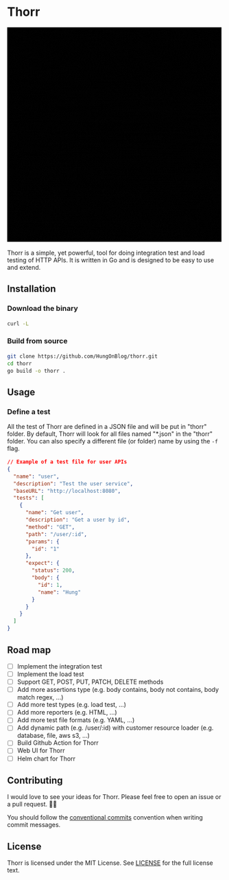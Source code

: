 # Thorr

![Thorr logo](assets/images/Thorr.gif)

Thorr is a simple, yet powerful, tool for doing integration test and load testing of HTTP APIs. It is written in Go and is designed to be easy to use and extend.

## Installation

### Download the binary

```bash
curl -L
```

### Build from source

```bash
git clone https://github.com/HungOnBlog/thorr.git
cd thorr
go build -o thorr .
```

## Usage

### Define a test

All the test of Thorr are defined in a JSON file and will be put in "thorr" folder. By default, Thorr will look for all files named "*.json" in the "thorr" folder. You can also specify a different file (or folder) name by using the `-f` flag.

```json
// Example of a test file for user APIs
{
  "name": "user",
  "description": "Test the user service",
  "baseURL": "http://localhost:8080",
  "tests": [
    {
      "name": "Get user",
      "description": "Get a user by id",
      "method": "GET",
      "path": "/user/:id",
      "params": {
        "id": "1"
      },
      "expect": {
        "status": 200,
        "body": {
          "id": 1,
          "name": "Hung"
        }
      }
    }
  ]
}
```

## Road map

- [ ] Implement the integration test
- [ ] Implement the load test
- [ ] Support GET, POST, PUT, PATCH, DELETE methods
- [ ] Add more assertions type (e.g. body contains, body not contains, body match regex, ...)
- [ ] Add more test types (e.g. load test, ...)
- [ ] Add more reporters (e.g. HTML, ...)
- [ ] Add more test file formats (e.g. YAML, ...)
- [ ] Add dynamic path (e.g. /user/:id) with customer resource loader (e.g. database, file, aws s3, ...)
- [ ] Build Github Action for Thorr
- [ ] Web UI for Thorr
- [ ] Helm chart for Thorr

## Contributing

I would love to see your ideas for Thorr. Please feel free to open an issue or a pull request. 🥰🥰

You should follow the [conventional commits](https://www.conventionalcommits.org/en/v1.0.0/) convention when writing commit messages.

## License

Thorr is licensed under the MIT License. See [LICENSE](LICENSE) for the full license text.
